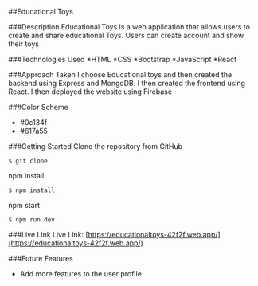 
##Educational Toys

###Description
Educational Toys is a web application that allows users to create and share educational Toys. Users can create account and show their toys 


###Technologies Used
*HTML
*CSS
*Bootstrap
*JavaScript
*React

###Approach Taken
I choose Educational toys and then created the backend using Express and MongoDB. I then created the frontend using React. I then deployed the website using Firebase


###Color Scheme
* #0c134f
* #617a55


###Getting Started
Clone the repository from GitHub
```
$ git clone
```

npm install
```
$ npm install
```

npm start
```
$ npm run dev
```


###Live Link
 Live Link: [https://educationaltoys-42f2f.web.app/](https://educationaltoys-42f2f.web.app/)



###Future Features
* Add more features to the user profile


